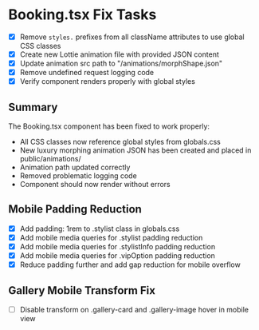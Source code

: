 # Booking.tsx Fix Tasks

- [x] Remove `styles.` prefixes from all className attributes to use global CSS classes
- [x] Create new Lottie animation file with provided JSON content
- [x] Update animation src path to "/animations/morphShape.json"
- [x] Remove undefined request logging code
- [x] Verify component renders properly with global styles

## Summary
The Booking.tsx component has been fixed to work properly:
- All CSS classes now reference global styles from globals.css
- New luxury morphing animation JSON has been created and placed in public/animations/
- Animation path updated correctly
- Removed problematic logging code
- Component should now render without errors

## Mobile Padding Reduction

- [x] Add padding: 1rem to .stylist class in globals.css
- [x] Add mobile media queries for .stylist padding reduction
- [x] Add mobile media queries for .stylistInfo padding reduction
- [x] Add mobile media queries for .vipOption padding reduction
- [x] Reduce padding further and add gap reduction for mobile overflow

## Gallery Mobile Transform Fix

- [ ] Disable transform on .gallery-card and .gallery-image hover in mobile view
